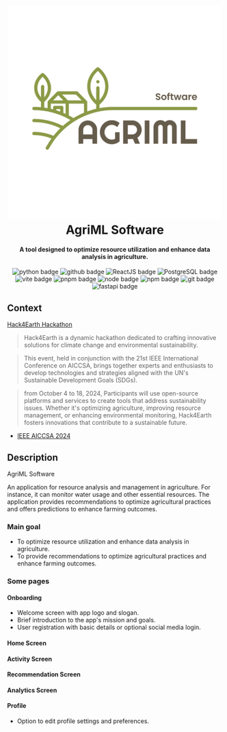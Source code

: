 
<h1 align="center">
  <br>
  <a href="#"><img src="./readme/logo2.png" alt="AgriML" width="500" height="500"></a>
  <br>
  AgriML Software
  <br>
</h1>

<h4 align="center">A tool designed to optimize resource utilization and enhance data analysis in agriculture.</h4>

<p align="center">
  <img alt="python badge" src="https://img.shields.io/badge/python-2C2F33?logo=python">
  <img alt="github badge" src="https://img.shields.io/badge/github-000000?logo=github">
  <img alt="ReactJS badge" src="https://img.shields.io/badge/React-20232A?logo=react">
  <img alt="PostgreSQL badge" src="https://img.shields.io/badge/PostgreSQL-2C2F33?logo=postgresql">
    <img alt="vite badge" src="https://img.shields.io/badge/vite-2C2F33?logo=vite">
    <img alt="pnpm badge" src="https://img.shields.io/badge/pnpm-2C2F33?logo=pnpm">
    <img alt="node badge" src="https://img.shields.io/badge/node.js-2C2F33?logo=node.js">
    <img alt="npm badge" src="https://img.shields.io/badge/npm-2C2F33?logo=npm">
    <img alt="git badge" src="https://img.shields.io/badge/git-2C2F33?logo=git">
    <img alt="fastapi badge" src="https://img.shields.io/badge/fastapi-2C2F33?logo=fastapi">
</p>



## Context

[Hack4Earth Hackathon](https://hack4earth.netlify.app/)

> Hack4Earth is a dynamic hackathon dedicated to crafting innovative solutions for climate change and environmental sustainability.

> This event, held in conjunction with the 21st IEEE International Conference on AICCSA, brings together experts and enthusiasts to develop technologies and strategies aligned with the UN's Sustainable Development Goals (SDGs).

> from October 4 to 18, 2024, Participants will use open-source platforms and services to create tools that address sustainability issues. Whether it's optimizing agriculture, improving resource management, or enhancing environmental monitoring, Hack4Earth fosters innovations that contribute to a sustainable future.

- [IEEE AICCSA 2024](https://aiccsa.net/AICCSA2024/)

## Description

AgriML Software

An application for resource analysis and management in agriculture. For instance, it can monitor water usage and other essential resources. The application provides recommendations to optimize agricultural practices and offers predictions to enhance farming outcomes.

### Main goal

- To optimize resource utilization and enhance data analysis in agriculture.
- To provide recommendations to optimize agricultural practices and enhance farming outcomes.

### Some pages

#### Onboarding
- Welcome screen with app logo and slogan.
- Brief introduction to the app's mission and goals.
- User registration with basic details or optional social media login.

#### Home Screen


#### Activity Screen


#### Recommendation Screen


#### Analytics Screen


#### Profile
- Option to edit profile settings and preferences.

